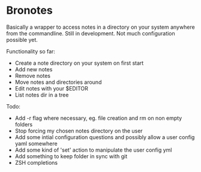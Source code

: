 # Bronotes

Basically a wrapper to access notes in a directory on your system anywhere from the commandline.
Still in development. Not much configuration possible yet.

Functionality so far:
  * Create a note directory on your system on first start
  * Add new notes
  * Remove notes
  * Move notes and directories around
  * Edit notes with your $EDITOR
  * List notes dir in a tree

Todo:
  * Add -r flag where necessary, eg. file creation and rm on non empty folders
  * Stop forcing my chosen notes directory on the user
  * Add some intial configuration questions and possibly allow a user config yaml somewhere
  * Add some kind of 'set' action to manipulate the user config yml
  * Add something to keep folder in sync with git
  * ZSH completions
